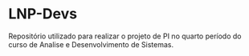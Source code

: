 # LNP-Devs
Repositório utilizado para realizar o projeto de PI no quarto período do curso de Analise e Desenvolvimento de Sistemas.
